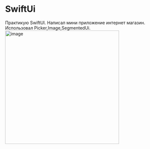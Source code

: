 # SwiftUi
Практикую SwiftUI. Написал мини приложение интернет магазин. Использовал Picker,Image,SegmentedUi. 
<img width="369" alt="image" src="https://github.com/user-attachments/assets/faaf0f86-35b3-492a-83c4-03b369cd85f6">
